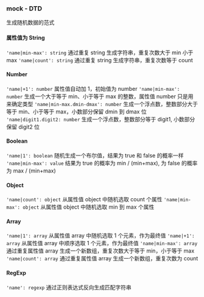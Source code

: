 ### mock - DTD

生成随机数据的范式

#### 属性值为 String

`'name|min-max': string` 通过重复 string 生成字符串，重复次数大于 min 小于 max
`'name|count': string` 通过重复 string 生成字符串，重复次数等于 count

#### Number

`'name|+1': number` 属性值自动加 1，初始值为 number
`'name|min-max': number` 生成一个大于等于 min、小于等于 max 的整数，属性值 number 只是用来确定类型
`'name|min-max.dmin-dmax': number` 生成一个浮点数，整数部分大于等于 min、小于等于 max，小数部分保留 dmin 到 dmax 位
`'name|digit1.digit2: number` 生成一个浮点数，整数部分等于 digit1, 小数部分保留 digit2 位

#### Boolean

`'name|1': boolean` 随机生成一个布尔值，结果为 true 和 false 的概率一样
`'name|min-max': value` 结果为 true 的概率为 min / (min+max), 为 false 的概率为 max / (min+max)

#### Object

`'name|count': object` 从属性值 object 中随机选取 count 个属性
`'name|min-max': object` 从属性值 object 中随机选取 min 到 max 个属性

#### Array

`'name|1': array` 从属性值 array 中随机选取 1 个元素，作为最终值
`'name|+1': array` 从属性值 array 中顺序选取 1 个元素，作为最终值
`'name|min-max': array` 通过重复属性值 array 生成一个新数组，重复次数大于等于 min，小于等于 max
`'name|count': array` 通过重复属性值 array 生成一个新数组，重复次数为 count

#### RegExp

`'name': regexp` 通过正则表达式反向生成匹配字符串
